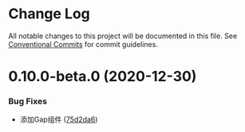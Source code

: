 # Change Log

All notable changes to this project will be documented in this file.
See [Conventional Commits](https://conventionalcommits.org) for commit guidelines.

# 0.10.0-beta.0 (2020-12-30)


### Bug Fixes

* 添加Gap组件 ([75d2da6](https://gitee.com/gitee-fe/osui/tree/master/commits/75d2da62f1d4c6043abe1014838bc049362e165a))
